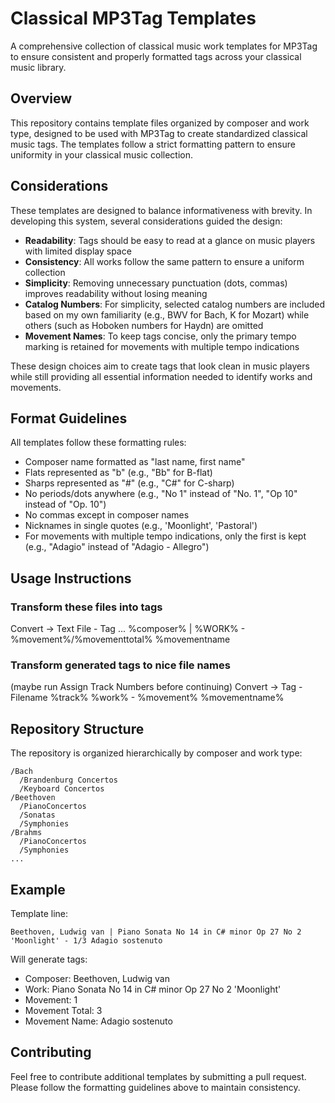 # Classical MP3Tag Templates

A comprehensive collection of classical music work templates for MP3Tag to ensure consistent and properly formatted tags across your classical music library.

## Overview

This repository contains template files organized by composer and work type, designed to be used with MP3Tag to create standardized classical music tags. The templates follow a strict formatting pattern to ensure uniformity in your classical music collection.

## Considerations

These templates are designed to balance informativeness with brevity. In developing this system, several considerations guided the design:

- **Readability**: Tags should be easy to read at a glance on music players with limited display space
- **Consistency**: All works follow the same pattern to ensure a uniform collection
- **Simplicity**: Removing unnecessary punctuation (dots, commas) improves readability without losing meaning
- **Catalog Numbers**: For simplicity, selected catalog numbers are included based on my own familiarity (e.g., BWV for Bach, K for Mozart) while others (such as Hoboken numbers for Haydn) are omitted
- **Movement Names**: To keep tags concise, only the primary tempo marking is retained for movements with multiple tempo indications

These design choices aim to create tags that look clean in music players while still providing all essential information needed to identify works and movements.

## Format Guidelines

All templates follow these formatting rules:

- Composer name formatted as "last name, first name"
- Flats represented as "b" (e.g., "Bb" for B-flat)
- Sharps represented as "#" (e.g., "C#" for C-sharp)
- No periods/dots anywhere (e.g., "No 1" instead of "No. 1", "Op 10" instead of "Op. 10")
- No commas except in composer names
- Nicknames in single quotes (e.g., 'Moonlight', 'Pastoral')
- For movements with multiple tempo indications, only the first is kept (e.g., "Adagio" instead of "Adagio - Allegro")

## Usage Instructions

### Transform these files into tags
Convert -> Text File - Tag ...
%composer% | %WORK% - %movement%/%movementtotal% %movementname

### Transform generated tags to nice file names
(maybe run Assign Track Numbers before continuing)
Convert -> Tag - Filename
%track% %work% - %movement% %movementname%

## Repository Structure

The repository is organized hierarchically by composer and work type:

```
/Bach
  /Brandenburg Concertos
  /Keyboard Concertos
/Beethoven
  /PianoConcertos
  /Sonatas
  /Symphonies
/Brahms
  /PianoConcertos
  /Symphonies
...
```

## Example

Template line:
```
Beethoven, Ludwig van | Piano Sonata No 14 in C# minor Op 27 No 2 'Moonlight' - 1/3 Adagio sostenuto
```

Will generate tags:
- Composer: Beethoven, Ludwig van
- Work: Piano Sonata No 14 in C# minor Op 27 No 2 'Moonlight'
- Movement: 1
- Movement Total: 3
- Movement Name: Adagio sostenuto

## Contributing

Feel free to contribute additional templates by submitting a pull request. Please follow the formatting guidelines above to maintain consistency.